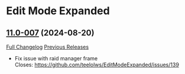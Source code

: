 # Edit Mode Expanded

## [11.0-007](https://github.com/teelolws/EditModeExpanded/tree/11.0-007) (2024-08-20)
[Full Changelog](https://github.com/teelolws/EditModeExpanded/compare/11.0-006...11.0-007) [Previous Releases](https://github.com/teelolws/EditModeExpanded/releases)

- Fix issue with raid manager frame  
    Closes: https://github.com/teelolws/EditModeExpanded/issues/139  
